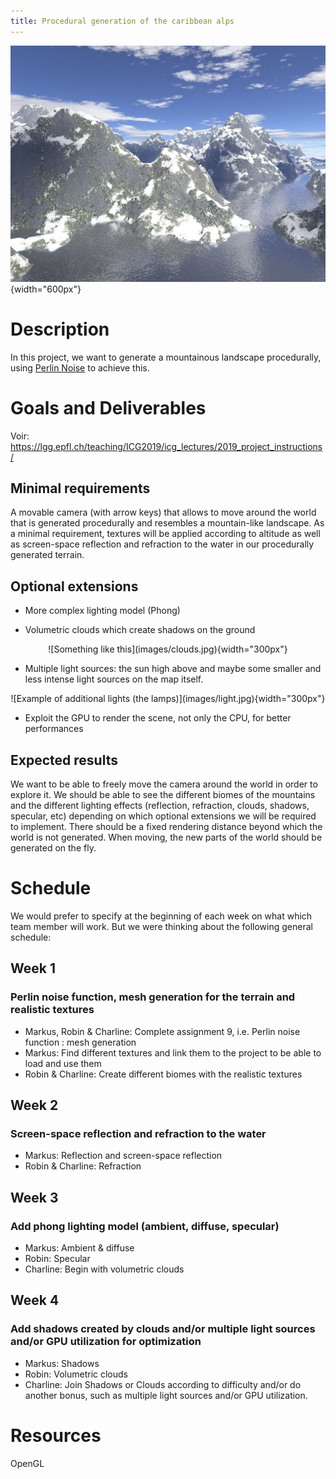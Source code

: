 ```yaml
---
title: Procedural generation of the caribbean alps
---
```


![A nice mountainy landscape](images/mountains.jpg){width="600px"}

# Description

In this project, we want to generate a  mountainous landscape procedurally, using [Perlin Noise](https://en.wikipedia.org/wiki/Perlin_noise) to achieve this.

# Goals and Deliverables

Voir: https://lgg.epfl.ch/teaching/ICG2019/icg_lectures/2019_project_instructions/

## Minimal requirements

A movable camera (with arrow keys) that allows to move around the world that is generated procedurally and resembles a mountain-like landscape.
As a minimal requirement, textures will be applied according to altitude as well as screen-space reflection and refraction to the water in our procedurally generated terrain.

## Optional extensions

- More complex lighting model (Phong)

- Volumetric clouds which create shadows on the ground

<p align="center"> ![Something like this](images/clouds.jpg){width="300px"} </p>

- Multiple light sources: the sun high above and maybe some smaller and less intense light sources on the map itself.

<p align="center"> ![Example of additional lights (the lamps)](images/light.jpg){width="300px"} </p>

- Exploit the GPU to render the scene, not only the CPU, for better performances

## Expected results

We want to be able to freely move the camera around the world in order to explore it. We should be able to see the different biomes of the mountains and the different lighting effects (reflection, refraction, clouds, shadows, specular, etc) depending on which optional extensions we will be required to implement.
There should be a fixed rendering distance beyond which the world is not generated. When moving, the new parts of the world should be generated on the fly.

# Schedule

We would prefer to specify at the beginning of each week on what which team member will work. But we were thinking about the following general schedule:

## Week 1
### Perlin noise function, mesh generation for the terrain and realistic textures
- Markus, Robin & Charline: Complete assignment 9, i.e. Perlin noise function : mesh generation
- Markus: Find different textures and link them to the project to be able to load and use them
- Robin & Charline: Create different biomes with the realistic textures

## Week 2
### Screen-space reflection and refraction to the water
- Markus: Reflection and screen-space reflection
- Robin & Charline: Refraction

## Week 3
### Add phong lighting model (ambient, diffuse, specular)
- Markus: Ambient & diffuse
- Robin: Specular
- Charline: Begin with volumetric clouds

## Week 4
### Add shadows created by clouds and/or multiple light sources and/or GPU utilization for optimization
- Markus: Shadows
- Robin: Volumetric clouds
- Charline: Join Shadows or Clouds according to difficulty and/or do another bonus, such as multiple light sources and/or GPU utilization.

# Resources

OpenGL
